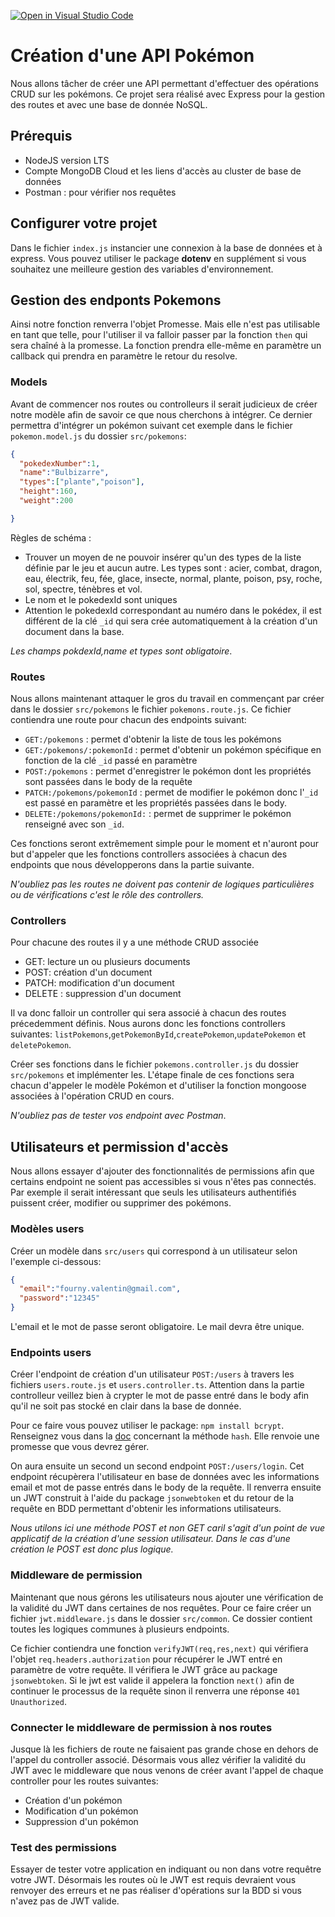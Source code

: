 [![Open in Visual Studio Code](https://classroom.github.com/assets/open-in-vscode-718a45dd9cf7e7f842a935f5ebbe5719a5e09af4491e668f4dbf3b35d5cca122.svg)](https://classroom.github.com/online_ide?assignment_repo_id=10865828&assignment_repo_type=AssignmentRepo)
# Création d'une API Pokémon

Nous allons tâcher de créer une API permettant d'effectuer des opérations CRUD sur les pokémons. Ce projet sera réalisé avec Express pour la gestion des routes et avec une base de donnée NoSQL.

## Prérequis

- NodeJS version LTS
- Compte MongoDB Cloud et les liens d'accès au cluster de base de données
- Postman : pour vérifier nos requêtes

## Configurer votre projet

Dans le fichier `index.js` instancier une connexion à la base de données et à express. Vous pouvez utiliser le package **dotenv** en supplément si vous souhaitez une meilleure gestion des variables d'environnement.

## Gestion des endponts Pokemons

Ainsi notre fonction renverra l'objet Promesse. Mais elle n'est pas utilisable en tant que telle, pour l'utiliser il va falloir passer par la fonction `then` qui sera chaîné à la promesse. La fonction prendra elle-même en paramètre un callback qui prendra en paramètre le retour du resolve.
### Models

Avant de commencer nos routes ou controlleurs il serait judicieux de créer notre modèle afin de savoir ce que nous cherchons à intégrer. Ce dernier permettra d'intégrer un pokémon suivant cet exemple dans le fichier `pokemon.model.js` du dossier `src/pokemons`:

```json
{
  "pokedexNumber":1,
  "name":"Bulbizarre",
  "types":["plante","poison"],
  "height":160,
  "weight":200

}
```

Règles de schéma :

- Trouver un moyen de ne pouvoir insérer qu'un des types de la liste définie par le jeu et aucun autre. Les types sont : acier, combat, dragon, eau, électrik, feu, fée, glace, insecte, normal, plante, poison, psy, roche, sol, spectre, ténèbres et vol.
- Le nom et le pokedexId sont uniques
- Attention le pokedexId correspondant au numéro dans le pokédex, il est différent de la clé `_id` qui sera crée automatiquement à la création d'un document dans la base.

*Les champs pokdexId,name et types sont obligatoire*.

### Routes

Nous allons maintenant attaquer le gros du travail en commençant par créer dans le dossier `src/pokemons` le fichier `pokemons.route.js`. Ce fichier contiendra une route pour chacun des endpoints suivant:

- `GET:/pokemons` : permet d'obtenir la liste de tous les pokémons
- `GET:/pokemons/:pokemonId` : permet d'obtenir un pokémon spécifique en fonction de la clé `_id` passé en paramètre
- `POST:/pokemons` : permet d'enregistrer le pokémon dont les propriétés sont passées dans le body de la requête
- `PATCH:/pokemons/pokemonId` : permet de modifier le pokémon donc l'`_id` est passé en paramètre et les propriétés passées dans le body.
- `DELETE:/pokemons/pokemonId:` : permet de supprimer le pokémon renseigné avec son `_id`.

Ces fonctions seront extrêmement simple pour le moment et n'auront pour but d'appeler que les fonctions controllers associées à chacun des endpoints que nous développerons dans la partie suivante.

*N'oubliez pas les routes ne doivent pas contenir de logiques particulières ou de vérifications c'est le rôle des controllers.*

### Controllers

Pour chacune des routes il y a une méthode CRUD associée

- GET: lecture un ou plusieurs documents
- POST: création d'un document
- PATCH: modification d'un document
- DELETE : suppression d'un document

Il va donc falloir un controller qui sera associé à chacun des routes précedemment définis. Nous aurons donc les fonctions controllers suivantes: `listPokemons`,`getPokemonById`,`createPokemon`,`updatePokemon` et `deletePokemon`.

Créer ses fonctions dans le fichier `pokemons.controller.js` du dossier `src/pokemons` et implémenter les. L'étape finale de ces fonctions sera chacun d'appeler le modèle Pokémon et d'utiliser la fonction mongoose associées à l'opération CRUD en cours.

*N'oubliez pas de tester vos endpoint avec Postman*.

## Utilisateurs et permission d'accès

Nous allons essayer d'ajouter des fonctionnalités de permissions afin que certains endpoint ne soient pas accessibles si vous n'êtes pas connectés. Par exemple il serait intéressant que seuls les utilisateurs authentifiés puissent créer, modifier ou supprimer des pokémons.

### Modèles users

Créer un modèle dans `src/users` qui correspond à un utilisateur selon l'exemple ci-dessous:

```json
{
  "email":"fourny.valentin@gmail.com",
  "password":"12345"
}
```

L'email et le mot de passe seront obligatoire. Le mail devra être unique.

### Endpoints users

 Créer l'endpoint de création d'un utilisateur `POST:/users` à travers les fichiers `users.route.js` et `users.controller.ts`. Attention dans la partie controlleur veillez bien à crypter le mot de passe entré dans le body afin qu'il ne soit pas stocké en clair dans la base de donnée.

 Pour ce faire vous pouvez utiliser le package: `npm install bcrypt`. Renseignez vous dans la [doc](https://www.npmjs.com/package/bcrypt) concernant la méthode `hash`. Elle renvoie une promesse que vous devrez gérer.

 On aura ensuite un second un second endpoint `POST:/users/login`. Cet endpoint récupèrera l'utilisateur en base de données avec les informations email et mot de passe entrés dans le body de la requête.
 Il renverra ensuite un JWT construit à l'aide du package `jsonwebtoken` et du retour de la requête en BDD permettant d'obtenir les informations utilisateurs.

 *Nous utilons ici une méthode POST et non GET caril s'agit d'un point de vue applicatif de la création d'une session utilisateur. Dans le cas d'une création le POST est donc plus logique.*

### Middleware de permission

Maintenant que nous gérons les utilisateurs nous ajouter une vérification de la validité du JWT dans certaines de nos requêtes. Pour ce faire créer un fichier `jwt.middleware.js` dans le dossier `src/common`. Ce dossier contient toutes les logiques communes à plusieurs endpoints.

Ce fichier contiendra une fonction `verifyJWT(req,res,next)` qui vérifiera l'objet `req.headers.authorization` pour récupérer le JWT entré en paramètre de votre requête. Il vérifiera le JWT grâce au package `jsonwebtoken`. Si le jwt est valide il appelera la fonction `next()` afin de continuer le processus de la requête sinon il renverra une réponse `401 Unauthorized`.

### Connecter le middleware de permission à nos routes

Jusque là les fichiers de route ne faisaient pas grande chose en dehors de l'appel du controller associé. Désormais vous allez vérifier la validité du JWT avec le middleware que nous venons de créer avant l'appel de chaque controller pour les routes suivantes:

- Création d'un pokémon
- Modification d'un pokémon
- Suppression d'un pokémon

### Test des permissions

Essayer de tester votre application en indiquant ou non dans votre requêtre votre JWT. Désormais les routes où le JWT est requis devraient vous renvoyer des erreurs et ne pas réaliser d'opérations sur la BDD si vous n'avez pas de JWT valide.
